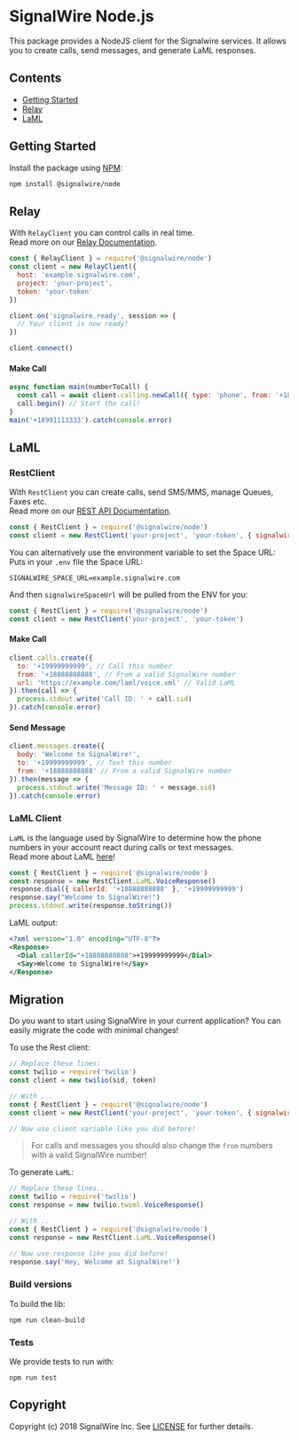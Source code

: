 # SignalWire Node.js

This package provides a NodeJS client for the Signalwire services.
It allows you to create calls, send messages, and generate LaML responses.

## Contents
* [Getting Started](#getting-started)
* [Relay](#relay)
* [LaML](#laml)

## Getting Started

Install the package using [NPM](https://www.npmjs.com/):
```bash
npm install @signalwire/node
```

## Relay

With `RelayClient` you can control calls in real time. \
Read more on our [Relay Documentation](https://docs.signalwire.com/topics/relay).
```javascript
const { RelayClient } = require('@signalwire/node')
const client = new RelayClient({
  host: 'example.signalwire.com',
  project: 'your-project',
  token: 'your-token'
})

client.on('signalwire.ready', session => {
  // Your client is now ready!
})

client.connect()
```

#### Make Call
```javascript
async function main(numberToCall) {
  const call = await client.calling.newCall({ type: 'phone', from: '+18991112222', to: numberToCall })
  call.begin() // Start the call!
}
main('+18991113333').catch(console.error)
```

## LaML

### RestClient

With `RestClient` you can create calls, send SMS/MMS, manage Queues, Faxes etc. \
Read more on our [REST API Documentation](https://docs.signalwire.com/topics/laml-api/?javascript#laml-rest-api).
```javascript
const { RestClient } = require('@signalwire/node')
const client = new RestClient('your-project', 'your-token', { signalwireSpaceUrl: 'example.signalwire.com' })
```

You can alternatively use the environment variable to set the Space URL:\
Puts in your `.env` file the Space URL:
```
SIGNALWIRE_SPACE_URL=example.signalwire.com
```

And then `signalwireSpaceUrl` will be pulled from the ENV for you:
```javascript
const { RestClient } = require('@signalwire/node')
const client = new RestClient('your-project', 'your-token')
```

#### Make Call
```javascript
client.calls.create({
  to: '+19999999999', // Call this number
  from: '+18888888888', // From a valid SignalWire number
  url: 'https://example.com/laml/voice.xml' // Valid LaML
}).then(call => {
  process.stdout.write('Call ID: ' + call.sid)
}).catch(console.error)
```

#### Send Message
```javascript
client.messages.create({
  body: 'Welcome to SignalWire!',
  to: '+19999999999', // Text this number
  from: '+18888888888' // From a valid SignalWire number
}).then(message => {
  process.stdout.write('Message ID: ' + message.sid)
}).catch(console.error)
```

### LaML Client
`LaML` is the language used by SignalWire to determine how the phone numbers in your account react during calls or text messages.\
Read more about LaML [here](https://docs.signalwire.com/topics/laml-xml/?javascript#what-is-laml)!

```javascript
const { RestClient } = require('@signalwire/node')
const response = new RestClient.LaML.VoiceResponse()
response.dial({ callerId: '+18888888888' }, '+19999999999')
response.say("Welcome to SignalWire!")
process.stdout.write(response.toString())
```

LaML output:

```xml
<?xml version="1.0" encoding="UTF-8"?>
<Response>
  <Dial callerId="+18888888888">+19999999999</Dial>
  <Say>Welcome to SignalWire!</Say>
</Response>
```


## Migration
Do you want to start using SignalWire in your current application? You can easily migrate the code with minimal changes!

To use the Rest client:
```javascript
// Replace these lines:
const twilio = require('twilio')
const client = new twilio(sid, token)

// With ...
const { RestClient } = require('@signalwire/node')
const client = new RestClient('your-project', 'your-token', { signalwireSpaceUrl: 'your-space.signalwire.com' })

// Now use client variable like you did before!
```
> For calls and messages you should also change the `from` numbers with a valid SignalWire number!

To generate `LaML`:

```javascript
// Replace these lines..
const twilio = require('twilio')
const response = new twilio.twiml.VoiceResponse()

// With ..
const { RestClient } = require('@signalwire/node')
const response = new RestClient.LaML.VoiceResponse()

// Now use response like you did before!
response.say('Hey, Welcome at SignalWire!')
```

### Build versions
To build the lib:

```
npm run clean-build
```

### Tests

We provide tests to run with:
```
npm run test
```
<!---
A Dockerfile is provided for testing purposes. Run `docker run -it $(docker build -q .)` to execute the test suite.
-->

## Copyright

Copyright (c) 2018 SignalWire Inc. See [LICENSE](https://github.com/signalwire/signalwire-node/blob/master/LICENSE) for further details.
